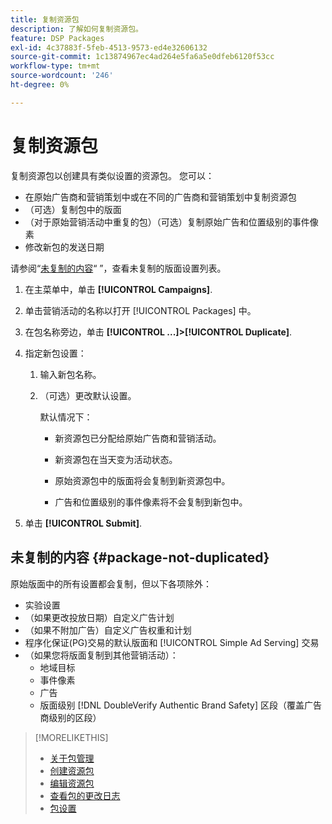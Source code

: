 ```yaml
---
title: 复制资源包
description: 了解如何复制资源包。
feature: DSP Packages
exl-id: 4c37883f-5feb-4513-9573-ed4e32606132
source-git-commit: 1c13874967ec4ad264e5fa6a5e0dfeb6120f53cc
workflow-type: tm+mt
source-wordcount: '246'
ht-degree: 0%

---
```


# 复制资源包

复制资源包以创建具有类似设置的资源包。 您可以：

* 在原始广告商和营销策划中或在不同的广告商和营销策划中复制资源包
* （可选）复制包中的版面
* （对于原始营销活动中重复的包）（可选）复制原始广告和位置级别的事件像素
* 修改新包的发送日期

请参阅“[未复制的内容](#package-not-duplicated)“ ”，查看未复制的版面设置列表。

1. 在主菜单中，单击 **[!UICONTROL Campaigns]**.

1. 单击营销活动的名称以打开 [!UICONTROL Packages] 中。

1. 在包名称旁边，单击  **[!UICONTROL ...]>[!UICONTROL Duplicate]**.

1. 指定新包设置：

   1. 输入新包名称。

   1. （可选）更改默认设置。

      默认情况下：

      * 新资源包已分配给原始广告商和营销活动。

      * 新资源包在当天变为活动状态。<!-- and the flight continues for NN  days. -->

      * 原始资源包中的版面将会复制到新资源包中。

      * 广告和位置级别的事件像素将不会复制到新包中。

1. 单击 **[!UICONTROL Submit]**.

## 未复制的内容 {#package-not-duplicated}

原始版面中的所有设置都会复制，但以下各项除外：

* 实验设置
* （如果更改投放日期）自定义广告计划
* （如果不附加广告）自定义广告权重和计划
* 程序化保证(PG)交易的默认版面和 [!UICONTROL Simple Ad Serving] 交易
* （如果您将版面复制到其他营销活动）：
   * 地域目标
   * 事件像素
   * 广告
   * 版面级别 [!DNL DoubleVerify Authentic Brand Safety] 区段（覆盖广告商级别的区段）

>[!MORELIKETHIS]
>
>* [关于包管理](package-about.md)
>* [创建资源包](package-create.md)
>* [编辑资源包](package-edit.md)
>* [查看包的更改日志](package-change-log.md)
>* [包设置](package-settings.md)

